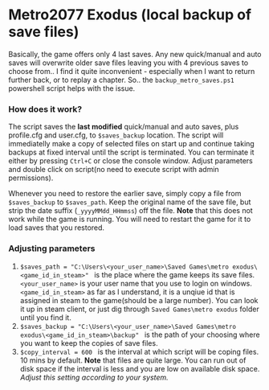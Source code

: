 # Metro2077 Exodus (local backup of save files)
  Basically, the game offers only 4 last saves.  Any new quick/manual and auto saves will overwrite older save files leaving you with 4 previous saves to choose from..  I find it quite inconvenient -  especially when I want to return further back, or to replay a chapter.  So.. the ```backup_metro_saves.ps1``` powershell script helps with the issue.

### How does it work?
  The script saves the **last modified** quick/manual and auto saves, plus profile.cfg and user.cfg, to ``` $saves_backup ``` location.  The script will immediatelly make a copy of selected files on start up and continue taking backups at fixed interval until the script is terminated.  You can terminate it either by pressing ```Ctrl+C``` or close the console window.  Adjust parameters and double click on script(no need to execute script with admin permissions).
  
  Whenever you need to restore the earlier save, simply copy a file from ``` $saves_backup ``` to ``` $saves_path ```. Keep the original name of the save file, but strip the date suffix (``` _yyyyMMdd_HHmmss ```) off the file.  **Note** that this does not work while the game is running. You will need to restart the game for it to load saves that you restored.

### Adjusting parameters
  1. ```$saves_path = "C:\Users\<your_user_name>\Saved Games\metro exodus\<game_id_in_steam>" ``` is the place where the game keeps its save files. ```<your_user_name>``` is your user name that you use to login on windows. ``` <game_id_in_steam> ``` as far as I understand, it is a unqiue id that is assigned in steam to the game(should be a large number). You can look it up in steam client, or just dig through ``` Saved Games\metro exodus ``` folder until you find it.
  2. ```$saves_backup = "C:\Users\<your_user_name>\Saved Games\metro exodus\<game_id_in_steam>\backup" ``` is the path of your choosing where you want to keep the copies of save files. 
  3. ```$copy_interval = 600 ``` is the interval at which script will be coping files. 10 mins by default. **Note** that files are quite large.  You can run out of disk space if the interval is less and you are low on available disk space. *_Adjust this setting according to your system._*
